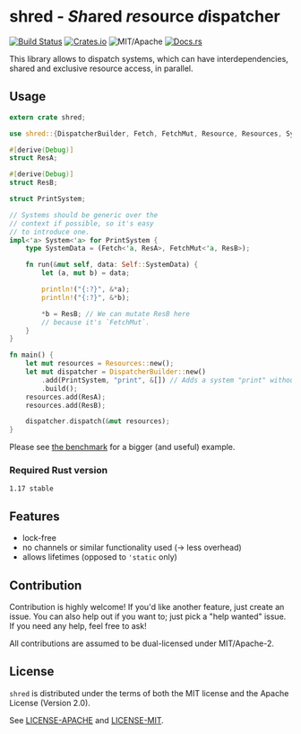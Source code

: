 # shred - *Sh*ared *re*source *d*ispatcher

[![Build Status][bi]][bl] [![Crates.io][ci]][cl] ![MIT/Apache][li] [![Docs.rs][di]][dl]

[bi]: https://travis-ci.org/slide-rs/shred.svg?branch=master
[bl]: https://travis-ci.org/slide-rs/shred

[ci]: https://img.shields.io/crates/v/shred.svg
[cl]: https://crates.io/crates/shred/

[li]: https://img.shields.io/badge/license-MIT%2FApache-blue.svg

[di]: https://docs.rs/shred/badge.svg
[dl]: https://docs.rs/shred/

This library allows to dispatch
systems, which can have interdependencies,
shared and exclusive resource access, in parallel.

## Usage

```rust
extern crate shred;

use shred::{DispatcherBuilder, Fetch, FetchMut, Resource, Resources, System};

#[derive(Debug)]
struct ResA;

#[derive(Debug)]
struct ResB;

struct PrintSystem;

// Systems should be generic over the
// context if possible, so it's easy
// to introduce one.
impl<'a> System<'a> for PrintSystem {
    type SystemData = (Fetch<'a, ResA>, FetchMut<'a, ResB>);

    fn run(&mut self, data: Self::SystemData) {
        let (a, mut b) = data;

        println!("{:?}", &*a);
        println!("{:?}", &*b);

        *b = ResB; // We can mutate ResB here
        // because it's `FetchMut`.
    }
}

fn main() {
    let mut resources = Resources::new();
    let mut dispatcher = DispatcherBuilder::new()
        .add(PrintSystem, "print", &[]) // Adds a system "print" without dependencies
        .build();
    resources.add(ResA);
    resources.add(ResB);

    dispatcher.dispatch(&mut resources);
}
```

Please see [the benchmark](benches/bench.rs) for a bigger (and useful) example.

### Required Rust version

`1.17 stable`

## Features

* lock-free
* no channels or similar functionality used (-> less overhead)
* allows lifetimes (opposed to `'static` only)

## Contribution

Contribution is highly welcome! If you'd like another
feature, just create an issue. You can also help
out if you want to; just pick a "help wanted" issue.
If you need any help, feel free to ask!

All contributions are assumed to be dual-licensed under
MIT/Apache-2.

## License

`shred` is distributed under the terms of both the MIT 
license and the Apache License (Version 2.0).

See [LICENSE-APACHE](LICENSE-APACHE) and [LICENSE-MIT](LICENSE-MIT).
